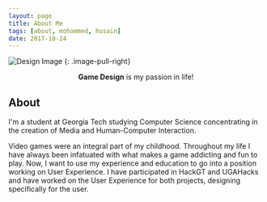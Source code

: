 ```yaml
---
layout: page
title: About Me
tags: [about, mohammed, husain]
date: 2017-10-24
---
```


![Design Image](https://i.imgur.com/bgger4y.jpg)
{: .image-pull-right}

<center><b>Game Design</b> is my passion in life!</center>

## About

I'm a student at Georgia Tech studying Computer Science concentrating in the creation of Media and Human-Computer Interaction.

Video games were an integral part of my childhood. Throughout my life I have always been infatuated with what makes a game addicting and fun to play. Now, I want to use my experience and education to go into a position working on User Experience. I have participated in HackGT and UGAHacks and have worked on the User Experience for both projects, designing specifically for the user.
